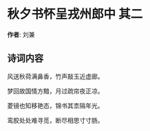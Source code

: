 # 秋夕书怀呈戎州郎中  其二

**作者**: 刘兼

## 诗词内容

风送秋荷满鼻香，竹声敲玉近虚廊。

梦回故国情方黯，月过疏帘夜正凉。

菱镜也知移艳态，锦书其柰隔年光。

鸾胶处处难寻觅，断尽相思寸寸肠。

